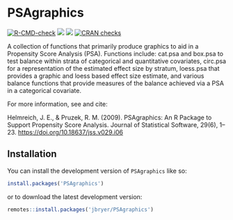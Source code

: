 
<!-- README.md is generated from README.Rmd. Please edit that file -->

# PSAgraphics

<!-- badges: start -->

[![R-CMD-check](https://github.com/jbryer/PSAgraphics/actions/workflows/R-CMD-check.yaml/badge.svg)](https://github.com/jbryer/PSAgraphics/actions/workflows/R-CMD-check.yaml)
[![](https://img.shields.io/badge/devel%20version-2.1.2-blue.svg)](https://github.com/jbryer/PSAgraphics)
[![](https://www.r-pkg.org/badges/version/PSAgraphics)](https://cran.r-project.org/package=PSAgraphics)
[![CRAN
checks](https://badges.cranchecks.info/summary/PSAgraphics.svg)](https://cran.r-project.org/web/checks/check_results_PSAgraphics.html)
<!-- badges: end -->

A collection of functions that primarily produce graphics to aid in a
Propensity Score Analysis (PSA). Functions include: cat.psa and box.psa
to test balance within strata of categorical and quantitative
covariates, circ.psa for a representation of the estimated effect size
by stratum, loess.psa that provides a graphic and loess based effect
size estimate, and various balance functions that provide measures of
the balance achieved via a PSA in a categorical covariate.

For more information, see and cite:

Helmreich, J. E., & Pruzek, R. M. (2009). PSAgraphics: An R Package to
Support Propensity Score Analysis. Journal of Statistical Software,
29(6), 1–23. <https://doi.org/10.18637/jss.v029.i06>

## Installation

You can install the development version of `PSAgraphics` like so:

``` r
install.packages('PSAgraphics')
```

or to download the latest development version:

``` r
remotes::install.packages('jbryer/PSAgraphics')
```
